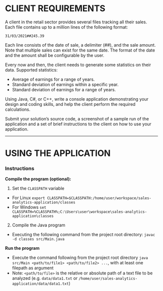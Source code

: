 # CLIENT REQUIREMENTS

A client in the retail sector provides several files tracking all their sales. Each file contains up to a million lines of the following format:

`31/03/2021##245.39`

Each line consists of the date of sale, a delimiter (##), and the sale amount. Note that multiple sales can exist for the same date. The format of the date and the amount shall be configurable by the user.

Every now and then, the client needs to generate some statistics on their data. Supported statistics:

- Average of earnings for a range of years.
- Standard deviation of earnings within a specific year.
- Standard deviation of earnings for a range of years.

Using Java, C#, or C++, write a console application demonstrating your design and coding skills, and help the client perform the required calculations.

Submit your solution’s source code, a screenshot of a sample run of the application and a set of brief instructions to the client on how to use your application.

---

# USING THE APPLICATION

### Instructions

**Compile the program (optional):**

1. Set the `CLASSPATH` variable

  - For Linux `export CLASSPATH=$CLASSPATH:/home/user/workspace/sales-analytics-application/classes`
  - For Windows `set CLASSPATH=%CLASSPATH%;C:\Users\user\workspace\sales-analytics-application\classes`

2. Compile the Java program

  - Executing the following command from the project root directory: `javac -d classes src/Main.java`

**Run the program**

- Execute the command following from the project root directory `java src/Main <path/to/file1> <path/to/file2> ...`, with at least one filepath as argument
- Note: `<path/to/file>` is the relative or absolute path of a text file to be analyzed (e.g. `data/data1.txt` or `/home/user/sales-analytics-application/data/data1.txt`)
